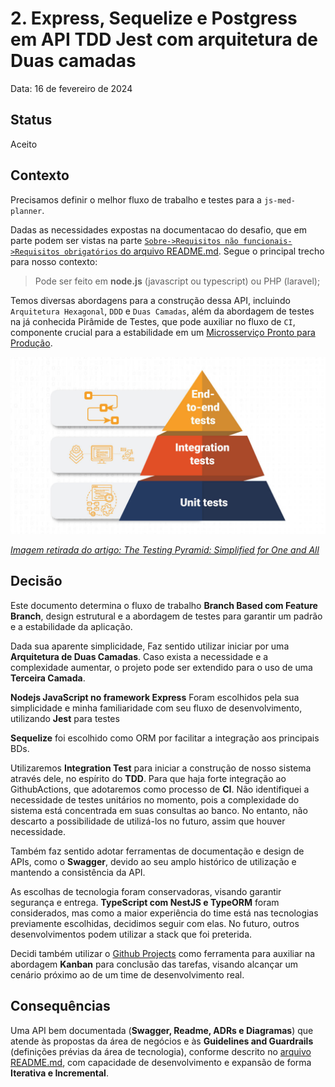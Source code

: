 # 2. Express, Sequelize e Postgress em API TDD Jest com arquitetura de Duas camadas

Data: 16 de fevereiro de 2024

## Status

Aceito

## Contexto

Precisamos definir o melhor fluxo de trabalho e testes para a `js-med-planner`.


Dadas as necessidades expostas na documentacao do desafio, que em parte podem ser vistas na parte [`Sobre->Requisitos não funcionais->Requisitos obrigatórios` do arquivo README.md](../../../README.md). Segue o principal trecho para nosso contexto:

>
> Pode ser feito em __node.js__ (javascript ou typescript) ou PHP (laravel);
>

Temos diversas abordagens para a construção dessa API, incluindo `Arquitetura Hexagonal`, `DDD` e `Duas Camadas`, além da abordagem de testes na já conhecida Pirâmide de Testes, que pode auxiliar no fluxo de `CI`, componente crucial para a estabilidade em um [Microsserviço Pronto para Produção](https://www.amazon.com.br/Microsservi%C3%A7os-Prontos-Para-Produ%C3%A7%C3%A3o-Padronizados/dp/8575226215).

<img src="../../assets/images/layout/graphics/test_pyramid.jpg">

_[Imagem retirada do artigo: The Testing Pyramid: Simplified for One and All](https://www.headspin.io/blog/the-testing-pyramid-simplified-for-one-and-all)_

## Decisão

Este documento determina o fluxo de trabalho __Branch Based com Feature Branch__, design estrutural e a abordagem de testes para garantir um padrão e a estabilidade da aplicação.

Dada sua aparente simplicidade, Faz sentido utilizar iniciar por uma __Arquitetura de Duas Camadas__. Caso exista a necessidade e a complexidade aumentar, o projeto pode ser extendido para o uso de uma __Terceira Camada__.

__Nodejs JavaScript no framework Express__ Foram escolhidos pela sua simplicidade e minha familiaridade com seu fluxo de desenvolvimento, utilizando __Jest__ para testes

__Sequelize__ foi escolhido como ORM por facilitar a integração aos principais BDs.

Utilizaremos __Integration Test__ para iniciar a construção de nosso sistema através dele, no espírito do __TDD__. Para que haja forte integração ao GithubActions, que adotaremos como processo de __CI__. Não identifiquei a necessidade de testes unitários no momento, pois a complexidade do sistema está concentrada em suas consultas ao banco. No entanto, não descarto a possibilidade de utilizá-los no futuro, assim que houver necessidade.

Também faz sentido adotar ferramentas de documentação e design de APIs, como o __Swagger__, devido ao seu amplo histórico de utilização e mantendo a consistência da API.

As escolhas de tecnologia foram conservadoras, visando garantir segurança e entrega. __TypeScript com NestJS e TypeORM__ foram considerados, mas como a maior experiência do time está nas tecnologias previamente escolhidas, decidimos seguir com elas. No futuro, outros desenvolvimentos podem utilizar a stack que foi preterida.

Decidi também utilizar o [Github Projects](https://github.com/users/jtonynet/projects/6) como ferramenta para auxiliar na abordagem __Kanban__ para conclusão das tarefas, visando alcançar um cenário próximo ao de um time de desenvolvimento real.

## Consequências

Uma API bem documentada (__Swagger, Readme, ADRs e Diagramas__) que atende às propostas da área de negócios e às __Guidelines and Guardrails__ (definições prévias da área de tecnologia), conforme descrito no [arquivo README.md](../../../README.md), com capacidade de desenvolvimento e expansão de forma __Iterativa e Incremental__.
